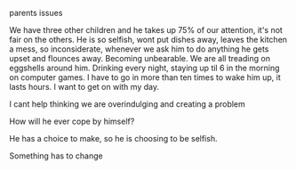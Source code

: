 parents issues

We have three other children and he takes up 75% of our attention, it's not fair on the others.
He is so selfish, wont put dishes away, leaves the kitchen a mess, so inconsiderate, whenever we ask him to do anything he gets upset and flounces away. Becoming unbearable.
We are all treading on eggshells around him.
Drinking every night, staying up til 6 in the morning on computer games.
I have to go in more than ten times to wake him up, it lasts hours. I want to get on with my day.

I cant help thinking we are overindulging and creating a problem

How will he ever cope by himself?

He has a choice to make, so he is choosing to be selfish.

 

Something has to change